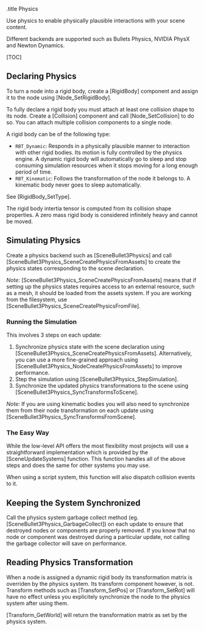.title Physics

Use physics to enable physically plausible interactions with your scene content.

Different backends are supported such as Bullets Physics, NVIDIA PhysX and Newton Dynamics.

[TOC]

## Declaring Physics

To turn a node into a rigid body, create a [RigidBody] component and assign it to the node using [Node_SetRigidBody].

To fully declare a rigid body you must attach at least one collision shape to its node. Create a [Collision] component and call [Node_SetCollision] to do so. You can attach multiple collision components to a single node.

A rigid body can be of the following type:

* `RBT_Dynamic`: Responds in a physically plausible manner to interaction with other rigid bodies. Its motion is fully controlled by the physics engine. A dynamic rigid body will automatically go to sleep and stop consuming simulation resources when it stops moving for a long enough period of time.
* `RBT_Kinematic`: Follows the transformation of the node it belongs to. A kinematic body never goes to sleep automatically.

See [RigidBody_SetType].

The rigid body intertia tensor is computed from its collision shape properties. A zero mass rigid body is considered infinitely heavy and cannot be moved.

## Simulating Physics

Create a physics backend such as [SceneBullet3Physics] and call [SceneBullet3Physics_SceneCreatePhysicsFromAssets] to create the physics states corresponding to the scene declaration.

*Note:* [SceneBullet3Physics_SceneCreatePhysicsFromAssets] means that if setting up the physics states requires access to an external resource, such as a mesh, it should be loaded from the assets system. If you are working from the filesystem, use [SceneBullet3Physics_SceneCreatePhysicsFromFile].

### Running the Simulation

This involves 3 steps on each update:

1. Synchronize physics state with the scene declaration using [SceneBullet3Physics_SceneCreatePhysicsFromAssets]. Alternatively, you can use a more fine-grained approach using [SceneBullet3Physics_NodeCreatePhysicsFromAssets] to improve performance.
2. Step the simulation using [SceneBullet3Physics_StepSimulation].
3. Synchronize the updated physics transformations to the scene using [SceneBullet3Physics_SyncTransformsToScene].

*Note:* If you are using kinematic bodies you will also need to synchronize them from their node transformation on each update using [SceneBullet3Physics_SyncTransformsFromScene].

### The Easy Way

While the low-level API offers the most flexibility most projects will use a straightforward implementation which is provided by the [SceneUpdateSystems] function. This function handles all of the above steps and does the same for other systems you may use.

When using a script system, this function will also dispatch collision events to it.

## Keeping the System Synchronized

Call the physics system garbage collect method (eg. [SceneBullet3Physics_GarbageCollect]) on each update to ensure that destroyed nodes or components are properly removed. If you know that no node or component was destroyed during a particular update, not calling the garbage collector will save on performance.

## Reading Physics Transformation

When a node is assigned a dynamic rigid body its transformation matrix is overriden by the physics system. Its transform component however, is not. Transform methods such as [Transform_SetPos] or [Transform_SetRot] will have no effect unless you explicitely synchronize the node to the physics system after using them.

[Transform_GetWorld] will return the transformation matrix as set by the physics system.
